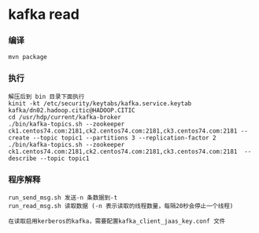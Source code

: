 kafka read
===========================
### 编译
    mvn package

### 执行
    解压后到 bin 目录下面执行
    kinit -kt /etc/security/keytabs/kafka.service.keytab kafka/dn02.hadoop.citic@HADOOP.CITIC
    cd /usr/hdp/current/kafka-broker
    ./bin/kafka-topics.sh --zookeeper ck1.centos74.com:2181,ck2.centos74.com:2181,ck3.centos74.com:2181 --create --topic topic1 --partitions 3 --replication-factor 2
    ./bin/kafka-topics.sh --zookeeper ck1.centos74.com:2181,ck2.centos74.com:2181,ck3.centos74.com:2181  --describe --topic topic1
    
    
### 程序解释
    run_send_msg.sh 发送-n 条数据到-t
    run_read_msg.sh 读取数据 (-n 表示读取的线程数量，每隔20秒会停止一个线程)
    
    在读取启用kerberos的kafka，需要配置kafka_client_jaas_key.conf 文件
    
